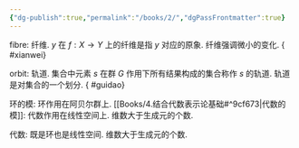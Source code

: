 ```yaml
---
{"dg-publish":true,"permalink":"/books/2/","dgPassFrontmatter":true}
---
```


fibre: 纤维. $y$ 在 $f: X\rightarrow Y$ 上的纤维是指 $y$ 对应的原象. 纤维强调微小的变化.
{ #xianwei}


orbit: 轨道. 集合中元素 $s$ 在群 $G$ 作用下所有结果构成的集合称作 $s$ 的轨道. 轨道是对集合的一个划分.
{ #guidao}


环的模: 环作用在阿贝尔群上.
[[Books/4.结合代数表示论基础#^9cf673\|代数的模]]: 代数作用在线性空间上. 维数大于生成元的个数.

代数: 既是环也是线性空间. 维数大于生成元的个数.